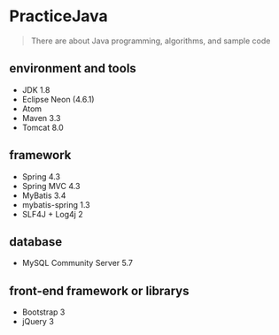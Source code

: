 # PracticeJava

> There are about Java programming, algorithms, and sample code

## environment and tools

* JDK 1.8
* Eclipse Neon (4.6.1)
* Atom
* Maven 3.3
* Tomcat 8.0

## framework

* Spring 4.3
* Spring MVC 4.3
* MyBatis 3.4
* mybatis-spring 1.3
* SLF4J + Log4j 2

## database

* MySQL Community Server 5.7

## front-end framework or librarys

* Bootstrap 3
* jQuery 3
